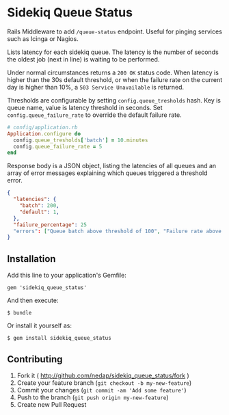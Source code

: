 # Sidekiq Queue Status

Rails Middleware to add `/queue-status` endpoint. Useful for pinging
services such as Icinga or Nagios.

Lists latency for each sidekiq queue. The latency is the number of
seconds the oldest job (next in line) is waiting to be performed.

Under normal circumstances returns a `200 OK` status code. When latency
is higher than the 30s default threshold, or when the failure rate
on the current day is higher than 10%, a `503 Service Unavailable`
is returned.

Thresholds are configurable by setting `config.queue_tresholds` hash.
Key is queue name, value is latency threshold in seconds.
Set `config.queue_failure_rate` to override the default failure rate.

```ruby
# config/application.rb
Application.configure do
  config.queue_tresholds['batch'] = 10.minutes
  config.queue_failure_rate = 5
end
```

Response body is a JSON object, listing the latencies of all queues and
an array of error messages explaining which queues triggered a threshold
error.

```json
{
  "latencies": {
    "batch": 200,
    "default": 1,
  },
  "failure_percentage": 25
  "errors": ["Queue batch above threshold of 100", "Failure rate above 5%"]
}
```

## Installation

Add this line to your application's Gemfile:

    gem 'sidekiq_queue_status'

And then execute:

    $ bundle

Or install it yourself as:

    $ gem install sidekiq_queue_status

## Contributing

1. Fork it ( http://github.com/nedap/sidekiq_queue_status/fork )
2. Create your feature branch (`git checkout -b my-new-feature`)
3. Commit your changes (`git commit -am 'Add some feature'`)
4. Push to the branch (`git push origin my-new-feature`)
5. Create new Pull Request
